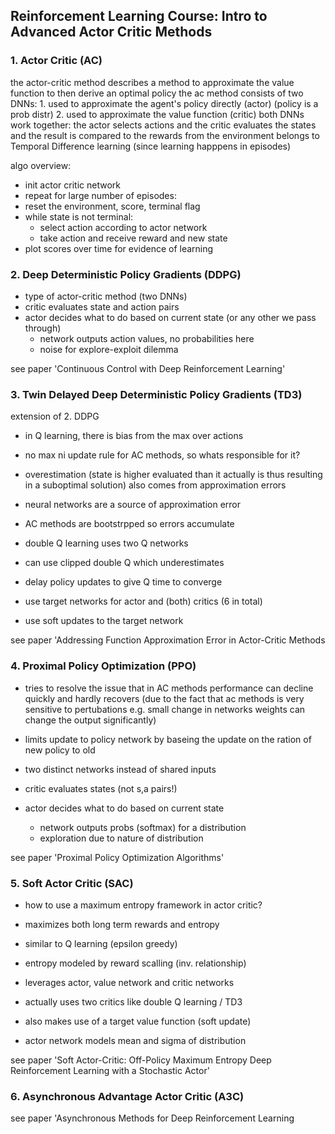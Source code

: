 ## Reinforcement Learning Course: Intro to Advanced Actor Critic Methods

### 1. Actor Critic (AC)

the actor-critic method describes a method to approximate the value function to then derive an optimal policy
the ac method consists of two DNNs:
    1. used to approximate the agent's policy directly (actor) (policy is a prob distr)
    2. used to approximate the value function (critic)
both DNNs work together: the actor selects actions and the critic evaluates the states and the result is compared to the rewards from the environment
belongs to Temporal Difference learning (since learning happpens in episodes)

algo overview:
- init actor critic network
- repeat for large number of episodes:
- reset the environment, score, terminal flag
- while state is not terminal:
    - select action according to actor network
    - take action and receive reward and new state
- plot scores over time for evidence of learning

### 2. Deep Deterministic Policy Gradients (DDPG)

- type of actor-critic method (two DNNs)
- critic evaluates state and action pairs
- actor decides what to do based on current state (or any other we pass through)
    - network outputs action values, no probabilities here
    - noise for explore-exploit dilemma

see paper 'Continuous Control with Deep Reinforcement Learning'

### 3. Twin Delayed Deep Deterministic Policy Gradients (TD3) 
extension of 2. DDPG

- in Q learning, there is bias from the max over actions
- no max ni update rule for AC methods, so whats responsible for it?
- overestimation (state is higher evaluated than it actually is thus resulting in a suboptimal solution) also comes from approximation errors
- neural networks are a source of approximation error
- AC methods are bootstrpped so errors accumulate

- double Q learning uses two Q networks
- can use clipped double Q which underestimates
- delay policy updates to give Q time to converge
- use target networks for actor and (both) critics (6 in total)
- use soft updates to the target network

see paper 'Addressing Function Approximation Error in Actor-Critic Methods

### 4. Proximal Policy Optimization (PPO)

- tries to resolve the issue that in AC methods performance can decline quickly and hardly recovers (due to the fact that ac methods is very sensitive to pertubations e.g. small change in networks weights can change the output significantly)

- limits update to policy network by baseing the update on the ration of new policy to old

- two distinct networks instead of shared inputs
- critic evaluates states (not s,a pairs!)
- actor decides what to do based on current state
    - network outputs probs (softmax) for a distribution
    - exploration due to nature of distribution

see paper 'Proximal Policy Optimization Algorithms'

### 5. Soft Actor Critic (SAC)

- how to use a maximum entropy framework in actor critic?

- maximizes both long term rewards and entropy
- similar to Q learning (epsilon greedy)
- entropy modeled by reward scalling (inv. relationship)
- leverages actor, value network and critic networks
- actually uses two critics like double Q learning / TD3
- also makes use of a target value function (soft update)

- actor network models mean and sigma of distribution

see paper 'Soft Actor-Critic: Off-Policy Maximum Entropy Deep Reinforcement Learning with a Stochastic Actor'

### 6. Asynchronous Advantage Actor Critic (A3C)


see paper 'Asynchronous Methods for Deep Reinforcement Learning